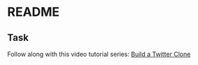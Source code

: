 # README

## Task

Follow along with this video tutorial series: [Build a Twitter Clone](https://www.youtube.com/watch?v=5gUysPm64a4)
